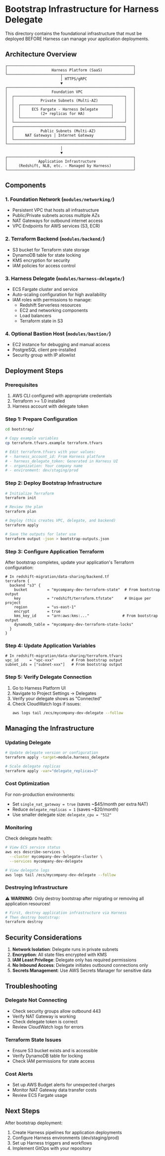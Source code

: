 # Bootstrap Infrastructure for Harness Delegate

This directory contains the foundational infrastructure that must be deployed BEFORE Harness can manage your application deployments.

## Architecture Overview

```
┌─────────────────────────────────────────────────────────┐
│                    Harness Platform (SaaS)              │
└────────────────────────┬────────────────────────────────┘
                         │ HTTPS/gRPC
                         ▼
┌─────────────────────────────────────────────────────────┐
│                    Foundation VPC                       │
│  ┌──────────────────────────────────────────────────┐   │
│  │            Private Subnets (Multi-AZ)            │   │
│  │  ┌─────────────────────────────────────────┐     │   │
│  │  │     ECS Fargate - Harness Delegate      │     │   │
│  │  │         (2+ replicas for HA)            │     │   │
│  │  └─────────────────────────────────────────┘     │   │
│  └──────────────────────────────────────────────────┘   │
│  ┌──────────────────────────────────────────────────┐   │
│  │            Public Subnets (Multi-AZ)             │   │
│  │     NAT Gateways │ Internet Gateway              │   │
│  └──────────────────────────────────────────────────┘   │
└─────────────────────────────────────────────────────────┘
                         │
                         ▼
┌─────────────────────────────────────────────────────────┐
│              Application Infrastructure                 │
│     (Redshift, NLB, etc. - Managed by Harness)          │
└─────────────────────────────────────────────────────────┘
```

## Components

### 1. Foundation Network (`modules/networking/`)
- Persistent VPC that hosts all infrastructure
- Public/Private subnets across multiple AZs
- NAT Gateways for outbound internet access
- VPC Endpoints for AWS services (S3, ECR)

### 2. Terraform Backend (`modules/backend/`)
- S3 bucket for Terraform state storage
- DynamoDB table for state locking
- KMS encryption for security
- IAM policies for access control

### 3. Harness Delegate (`modules/harness-delegate/`)
- ECS Fargate cluster and service
- Auto-scaling configuration for high availability
- IAM roles with permissions to manage:
  - Redshift Serverless resources
  - EC2 and networking components
  - Load balancers
  - Terraform state in S3

### 4. Optional Bastion Host (`modules/bastion/`)
- EC2 instance for debugging and manual access
- PostgreSQL client pre-installed
- Security group with IP allowlist

## Deployment Steps

### Prerequisites

1. AWS CLI configured with appropriate credentials
2. Terraform >= 1.0 installed
3. Harness account with delegate token

### Step 1: Prepare Configuration

```bash
cd bootstrap/

# Copy example variables
cp terraform.tfvars.example terraform.tfvars

# Edit terraform.tfvars with your values:
# - harness_account_id: From Harness platform
# - harness_delegate_token: Generated in Harness UI
# - organization: Your company name
# - environment: dev/staging/prod
```

### Step 2: Deploy Bootstrap Infrastructure

```bash
# Initialize Terraform
terraform init

# Review the plan
terraform plan

# Deploy (this creates VPC, delegate, and backend)
terraform apply

# Save the outputs for later use
terraform output -json > bootstrap-outputs.json
```

### Step 3: Configure Application Terraform

After bootstrap completes, update your application's Terraform configuration:

```hcl
# In redshift-migration/data-sharing/backend.tf
terraform {
  backend "s3" {
    bucket         = "mycompany-dev-terraform-state"  # From bootstrap output
    key            = "redshift/terraform.tfstate"     # Unique per project
    region         = "us-east-1"
    encrypt        = true
    kms_key_id     = "arn:aws:kms:..."               # From bootstrap output
    dynamodb_table = "mycompany-dev-terraform-state-locks"
  }
}
```

### Step 4: Update Application Variables

```hcl
# In redshift-migration/data-sharing/terraform.tfvars
vpc_id     = "vpc-xxx"        # From bootstrap output
subnet_ids = ["subnet-xxx"]   # From bootstrap output
```

### Step 5: Verify Delegate Connection

1. Go to Harness Platform UI
2. Navigate to Project Settings → Delegates
3. Verify your delegate shows as "Connected"
4. Check CloudWatch logs if issues:
   ```bash
   aws logs tail /ecs/mycompany-dev-delegate --follow
   ```

## Managing the Infrastructure

### Updating Delegate

```bash
# Update delegate version or configuration
terraform apply -target=module.harness_delegate

# Scale delegate replicas
terraform apply -var="delegate_replicas=3"
```

### Cost Optimization

For non-production environments:
- Set `single_nat_gateway = true` (saves ~$45/month per extra NAT)
- Reduce `delegate_replicas = 1` (saves ~$20/month)
- Use smaller delegate size: `delegate_cpu = "512"` 

### Monitoring

Check delegate health:
```bash
# View ECS service status
aws ecs describe-services \
  --cluster mycompany-dev-delegate-cluster \
  --services mycompany-dev-delegate

# View delegate logs
aws logs tail /ecs/mycompany-dev-delegate --follow
```

### Destroying Infrastructure

⚠️ **WARNING**: Only destroy bootstrap after migrating or removing all application resources!

```bash
# First, destroy application infrastructure via Harness
# Then destroy bootstrap:
terraform destroy
```

## Security Considerations

1. **Network Isolation**: Delegate runs in private subnets
2. **Encryption**: All state files encrypted with KMS
3. **IAM Least Privilege**: Delegate only has required permissions
4. **No Inbound Access**: Delegate initiates outbound connections only
5. **Secrets Management**: Use AWS Secrets Manager for sensitive data

## Troubleshooting

### Delegate Not Connecting
- Check security groups allow outbound 443
- Verify NAT Gateway is working
- Check delegate token is correct
- Review CloudWatch logs for errors

### Terraform State Issues
- Ensure S3 bucket exists and is accessible
- Verify DynamoDB table for locking
- Check IAM permissions for state access

### Cost Alerts
- Set up AWS Budget alerts for unexpected charges
- Monitor NAT Gateway data transfer costs
- Review ECS Fargate usage

## Next Steps

After bootstrap deployment:
1. Create Harness pipelines for application deployments
2. Configure Harness environments (dev/staging/prod)
3. Set up Harness triggers and workflows
4. Implement GitOps with your repository